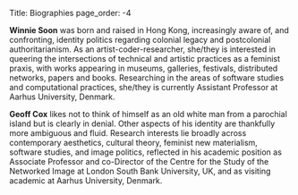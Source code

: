 Title: Biographies
page_order: -4

**Winnie Soon** was born and raised in Hong Kong, increasingly aware of, and confronting, identity politics regarding colonial legacy and postcolonial authoritarianism. As an artist-coder-researcher, she/they is interested in queering the intersections of technical and artistic practices as a feminist praxis, with works appearing in museums, galleries, festivals, distributed networks, papers and books. Researching in the areas of software studies and computational practices, she/they is currently Assistant Professor at Aarhus University, Denmark.

**Geoff Cox** likes not to think of himself as an old white man from a parochial island but is clearly in denial. Other aspects of his identity are thankfully more ambiguous and fluid. Research interests lie broadly across contemporary aesthetics, cultural theory, feminist new materialism, software studies, and image politics, reflected in his academic position as Associate Professor and co-Director of the Centre for the Study of the Networked Image at London South Bank University, UK, and as visiting academic at Aarhus University, Denmark.

